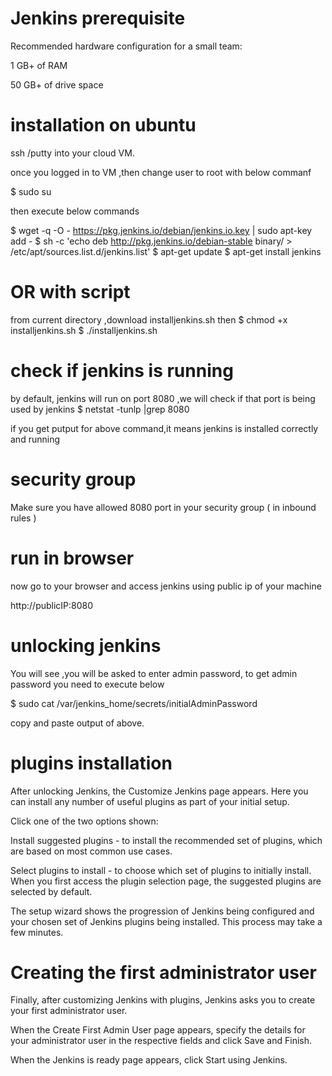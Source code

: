 # Jenkins prerequisite
Recommended hardware configuration for a small team:

1 GB+ of RAM

50 GB+ of drive space


# installation on ubuntu

ssh /putty into your cloud VM. 

once you logged in to VM ,then change user to root with below commanf

$ sudo su

then execute below commands 

$ wget -q -O - https://pkg.jenkins.io/debian/jenkins.io.key | sudo apt-key add -
$  sh -c 'echo deb http://pkg.jenkins.io/debian-stable binary/ > /etc/apt/sources.list.d/jenkins.list'
$  apt-get update
$  apt-get install jenkins

# OR with script

from current directory ,download installjenkins.sh
then 
$ chmod +x installjenkins.sh
$ ./installjenkins.sh

# check if jenkins is running
by default, jenkins will run on port 8080 ,we will check if that port is being used by jenkins
$ netstat -tunlp |grep 8080

if you get putput for above command,it means jenkins is installed correctly and running

# security group

Make sure you have allowed 8080 port in your security group ( in inbound rules )

# run in browser

now go to your browser and access jenkins using public ip of your machine

http://publicIP:8080

# unlocking jenkins
You will see ,you will be asked to enter admin password, to get admin password you need to execute below 

$ sudo cat /var/jenkins_home/secrets/initialAdminPassword

copy and paste output of above. 

# plugins installation 
After unlocking Jenkins, the Customize Jenkins page appears. Here you can install any number of useful plugins as part of your initial setup.


Click one of the two options shown:

Install suggested plugins - to install the recommended set of plugins, which are based on most common use cases.

Select plugins to install - to choose which set of plugins to initially install. When you first access the plugin selection page, the suggested plugins are selected by default.

The setup wizard shows the progression of Jenkins being configured and your chosen set of Jenkins plugins being installed. This process may take a few minutes.


# Creating the first administrator user
Finally, after customizing Jenkins with plugins, Jenkins asks you to create your first administrator user.

When the Create First Admin User page appears, specify the details for your administrator user in the respective fields and click Save and Finish.

When the Jenkins is ready page appears, click Start using Jenkins.
